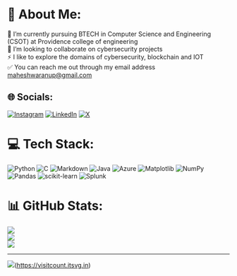 # 💫 About Me:
🔭 I’m currently pursuing BTECH in Computer Science and Engineering (CSOT) at Providence college of engineering<br>
🤝 I’m looking to collaborate on cybersecurity projects<br>
⚡ I like to explore the domains of cybersecurity, blockchain and IOT<br>
✅ You can reach me out through my email address maheshwaranup@gmail.com<br>


## 🌐 Socials:
[![Instagram](https://img.shields.io/badge/Instagram-%23E4405F.svg?logo=Instagram&logoColor=white)](https://instagram.com/djmahe4) [![LinkedIn](https://img.shields.io/badge/LinkedIn-%230077B5.svg?logo=linkedin&logoColor=white)](https://linkedin.com/in/maheshwar-anup) [![X](https://img.shields.io/badge/X-black.svg?logo=X&logoColor=white)](https://x.com/DJMahe04) 

# 💻 Tech Stack:
![Python](https://img.shields.io/badge/python-3670A0?style=for-the-badge&logo=python&logoColor=ffdd54) ![C](https://img.shields.io/badge/c-%2300599C.svg?style=for-the-badge&logo=c&logoColor=white) ![Markdown](https://img.shields.io/badge/markdown-%23000000.svg?style=for-the-badge&logo=markdown&logoColor=white) ![Java](https://img.shields.io/badge/java-%23ED8B00.svg?style=for-the-badge&logo=openjdk&logoColor=white) ![Azure](https://img.shields.io/badge/azure-%230072C6.svg?style=for-the-badge&logo=microsoftazure&logoColor=white) ![Matplotlib](https://img.shields.io/badge/Matplotlib-%23ffffff.svg?style=for-the-badge&logo=Matplotlib&logoColor=black) ![NumPy](https://img.shields.io/badge/numpy-%23013243.svg?style=for-the-badge&logo=numpy&logoColor=white) ![Pandas](https://img.shields.io/badge/pandas-%23150458.svg?style=for-the-badge&logo=pandas&logoColor=white) ![scikit-learn](https://img.shields.io/badge/scikit--learn-%23F7931E.svg?style=for-the-badge&logo=scikit-learn&logoColor=white) ![Splunk](https://img.shields.io/badge/splunk-%23000000.svg?style=for-the-badge&logo=splunk&logoColor=white)
# 📊 GitHub Stats:
![](https://github-readme-stats.vercel.app/api?username=djmahe4&theme=dark&hide_border=false&include_all_commits=false&count_private=false)<br/>
![](https://github-readme-streak-stats.herokuapp.com/?user=djmahe4&theme=dark&hide_border=false)<br/>
![](https://github-readme-stats.vercel.app/api/top-langs/?username=djmahe4&theme=dark&hide_border=false&include_all_commits=false&count_private=false&layout=compact)

<!--## 🏆 GitHub Trophies
![](https://github-profile-trophy.vercel.app/?username=djmahe4&theme=radical&no-frame=false&no-bg=true&margin-w=4)

### ✍️ Random Dev Quote
![](https://quotes-github-readme.vercel.app/api?type=horizontal&theme=tokyonight)

### 🔝 Top Contributed Repo
![](https://github-contributor-stats.vercel.app/api?username=djmahe4&limit=5&theme=dark&combine_all_yearly_contributions=true) -->

---
![](https://visitcount.itsvg.in/api?id=djmahe4&icon=8&color=4)(https://visitcount.itsvg.in)

<!-- Proudly created with GPRM ( https://gprm.itsvg.in ) -->
